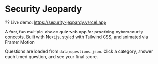 # Security Jeopardy

?? Live demo: https://security-jeopardy.vercel.app

A fast, fun multiple-choice quiz web app for practicing cybersecurity concepts.
Built with Next.js, styled with Tailwind CSS, and animated via Framer Motion.

Questions are loaded from `data/questions.json`.
Click a category, answer each timed question, and see your final score.
